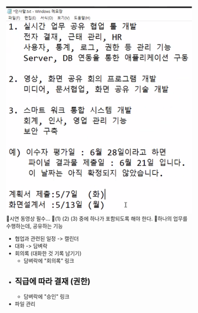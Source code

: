 ![](../image/Pasted%20image%2020240429170819.png)
📌시연 동영상 필수...
📌(1) (2) (3) 중에 하나가 포함되도록 해야 한다.
📌하나의 업무를 수행하는데, 공유하는 기능
- 협업과 관련된 일정 -> 캘린더
- 대화 -> 담벼락
- 회의록 (대화한 것 기록 남기기)
  - 담벼락에 "회의록" 링크
- 직급에 따라 결재 (권한)
  - 
  - 담벼락에 "승인" 링크
- 파일 관리